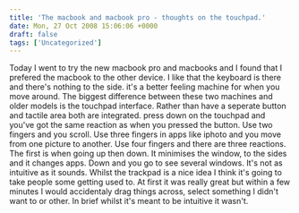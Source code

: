 ```yaml
---
title: 'The macbook and macbook pro - thoughts on the touchpad.'
date: Mon, 27 Oct 2008 15:06:06 +0000
draft: false
tags: ['Uncategorized']
---
```


Today I went to try the new macbook pro and macbooks and I found that I prefered the macbook to the other device. I like that the keyboard is there and there's nothing to the side. it's a better feeling machine for when you move around. The biggest difference between these two machines and older models is the touchpad interface. Rather than have a seperate button and tactile area both are integrated. press down on the touchpad and you've got the same reaction as when you pressed the button. Use two fingers and you scroll. Use three fingers in apps like iphoto and you move from one picture to another. Use four fingers and there are three reactions. The first is when going up then down. It minimises the window, to the sides and it changes apps. Down and you go to see several windows. It's not as intuitive as it sounds. Whilst the trackpad is a nice idea I think it's going to take people some getting used to. At first it was really great but within a few minutes I would accidentaly drag things across, select something I didn't want to or other. In brief whilst it's meant to be intuitive it wasn't.
